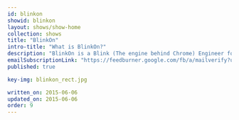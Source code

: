 ```yaml
---
id: blinkon
showid: blinkon
layout: shows/show-home
collection: shows
title: "BlinkOn"
intro-title: "What is BlinkOn?"
description: "BlinkOn is a Blink (The engine behind Chrome) Engineer focused event to discuss with other Blink Engineers the future of the platform and where it is going."
emailSubscriptionLink: "https://feedburner.google.com/fb/a/mailverify?uri=blinkon&amp;loc=en_US"
published: true

key-img: blinkon_rect.jpg

written_on: 2015-06-06
updated_on: 2015-06-06
order: 9
---
```

